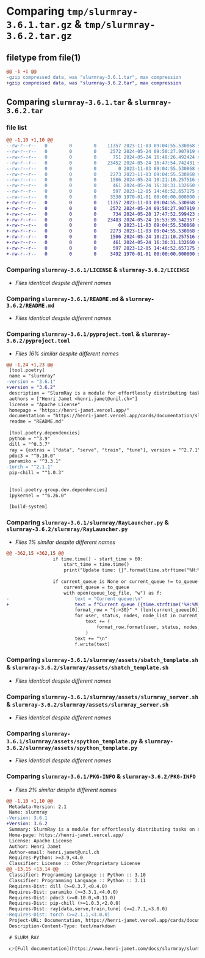 # Comparing `tmp/slurmray-3.6.1.tar.gz` & `tmp/slurmray-3.6.2.tar.gz`

## filetype from file(1)

```diff
@@ -1 +1 @@
-gzip compressed data, was "slurmray-3.6.1.tar", max compression
+gzip compressed data, was "slurmray-3.6.2.tar", max compression
```

## Comparing `slurmray-3.6.1.tar` & `slurmray-3.6.2.tar`

### file list

```diff
@@ -1,10 +1,10 @@
--rw-r--r--   0        0        0    11357 2023-11-03 09:04:55.530868 slurmray-3.6.1/LICENSE
--rw-r--r--   0        0        0     2572 2024-05-24 09:50:27.907919 slurmray-3.6.1/README.md
--rw-r--r--   0        0        0      751 2024-05-24 16:48:26.492424 slurmray-3.6.1/pyproject.toml
--rw-r--r--   0        0        0    23452 2024-05-24 16:47:54.742431 slurmray-3.6.1/slurmray/RayLauncher.py
--rw-r--r--   0        0        0        0 2023-11-03 09:04:55.530868 slurmray-3.6.1/slurmray/__init__.py
--rw-r--r--   0        0        0     2273 2023-11-03 09:04:55.530868 slurmray-3.6.1/slurmray/assets/sbatch_template.sh
--rw-r--r--   0        0        0     1506 2024-05-24 10:21:10.257516 slurmray-3.6.1/slurmray/assets/slurmray_server.sh
--rw-r--r--   0        0        0      461 2024-05-24 16:30:31.132660 slurmray-3.6.1/slurmray/assets/slurmray_server_template.py
--rw-r--r--   0        0        0      597 2023-12-05 14:46:52.657175 slurmray-3.6.1/slurmray/assets/spython_template.py
--rw-r--r--   0        0        0     3530 1970-01-01 00:00:00.000000 slurmray-3.6.1/PKG-INFO
+-rw-r--r--   0        0        0    11357 2023-11-03 09:04:55.530868 slurmray-3.6.2/LICENSE
+-rw-r--r--   0        0        0     2572 2024-05-24 09:50:27.907919 slurmray-3.6.2/README.md
+-rw-r--r--   0        0        0      734 2024-05-28 17:47:52.599423 slurmray-3.6.2/pyproject.toml
+-rw-r--r--   0        0        0    23483 2024-05-24 16:53:39.542357 slurmray-3.6.2/slurmray/RayLauncher.py
+-rw-r--r--   0        0        0        0 2023-11-03 09:04:55.530868 slurmray-3.6.2/slurmray/__init__.py
+-rw-r--r--   0        0        0     2273 2023-11-03 09:04:55.530868 slurmray-3.6.2/slurmray/assets/sbatch_template.sh
+-rw-r--r--   0        0        0     1506 2024-05-24 10:21:10.257516 slurmray-3.6.2/slurmray/assets/slurmray_server.sh
+-rw-r--r--   0        0        0      461 2024-05-24 16:30:31.132660 slurmray-3.6.2/slurmray/assets/slurmray_server_template.py
+-rw-r--r--   0        0        0      597 2023-12-05 14:46:52.657175 slurmray-3.6.2/slurmray/assets/spython_template.py
+-rw-r--r--   0        0        0     3492 1970-01-01 00:00:00.000000 slurmray-3.6.2/PKG-INFO
```

### Comparing `slurmray-3.6.1/LICENSE` & `slurmray-3.6.2/LICENSE`

 * *Files identical despite different names*

### Comparing `slurmray-3.6.1/README.md` & `slurmray-3.6.2/README.md`

 * *Files identical despite different names*

### Comparing `slurmray-3.6.1/pyproject.toml` & `slurmray-3.6.2/pyproject.toml`

 * *Files 16% similar despite different names*

```diff
@@ -1,24 +1,23 @@
 [tool.poetry]
 name = "slurmray"
-version = "3.6.1"
+version = "3.6.2"
 description = "SlurmRay is a module for effortlessly distributing tasks on a Slurm cluster using the Ray library. "
 authors = ["Henri Jamet <henri.jamet@unil.ch>"]
 license = "Apache License"
 homepage = "https://henri-jamet.vercel.app/"
 documentation = "https://henri-jamet.vercel.app/cards/documentation/slurm-ray/slurm-ray/"
 readme = "README.md"
 
 [tool.poetry.dependencies]
 python = "^3.9"
 dill = "^0.3.7"
 ray = {extras = ["data", "serve", "train", "tune"], version = "^2.7.1"}
 pdoc3 = "^0.10.0"
 paramiko = "^3.3.1"
-torch = "^2.1.1"
 pip-chill = "^1.0.3"
 
 
 [tool.poetry.group.dev.dependencies]
 ipykernel = "^6.26.0"
 
 [build-system]
```

### Comparing `slurmray-3.6.1/slurmray/RayLauncher.py` & `slurmray-3.6.2/slurmray/RayLauncher.py`

 * *Files 1% similar despite different names*

```diff
@@ -362,15 +362,15 @@
                 if time.time() - start_time > 60:
                     start_time = time.time()
                     print("Update time: {}".format(time.strftime("%H:%M:%S")))
 
                 if current_queue is None or current_queue != to_queue:
                     current_queue = to_queue
                     with open(queue_log_file, "w") as f:
-                        text = "Current queue:\n"
+                        text = f"Current queue ({time.strftime('%H:%M:%S')}):\n"
                         format_row = "{:>30}" * (len(current_queue[0]))
                         for user, status, nodes, node_list in current_queue:
                             text += (
                                 format_row.format(user, status, nodes, node_list) + "\n"
                             )
                         text += "\n"
                         f.write(text)
```

### Comparing `slurmray-3.6.1/slurmray/assets/sbatch_template.sh` & `slurmray-3.6.2/slurmray/assets/sbatch_template.sh`

 * *Files identical despite different names*

### Comparing `slurmray-3.6.1/slurmray/assets/slurmray_server.sh` & `slurmray-3.6.2/slurmray/assets/slurmray_server.sh`

 * *Files identical despite different names*

### Comparing `slurmray-3.6.1/slurmray/assets/spython_template.py` & `slurmray-3.6.2/slurmray/assets/spython_template.py`

 * *Files identical despite different names*

### Comparing `slurmray-3.6.1/PKG-INFO` & `slurmray-3.6.2/PKG-INFO`

 * *Files 2% similar despite different names*

```diff
@@ -1,10 +1,10 @@
 Metadata-Version: 2.1
 Name: slurmray
-Version: 3.6.1
+Version: 3.6.2
 Summary: SlurmRay is a module for effortlessly distributing tasks on a Slurm cluster using the Ray library. 
 Home-page: https://henri-jamet.vercel.app/
 License: Apache License
 Author: Henri Jamet
 Author-email: henri.jamet@unil.ch
 Requires-Python: >=3.9,<4.0
 Classifier: License :: Other/Proprietary License
@@ -13,15 +13,14 @@
 Classifier: Programming Language :: Python :: 3.10
 Classifier: Programming Language :: Python :: 3.11
 Requires-Dist: dill (>=0.3.7,<0.4.0)
 Requires-Dist: paramiko (>=3.3.1,<4.0.0)
 Requires-Dist: pdoc3 (>=0.10.0,<0.11.0)
 Requires-Dist: pip-chill (>=1.0.3,<2.0.0)
 Requires-Dist: ray[data,serve,train,tune] (>=2.7.1,<3.0.0)
-Requires-Dist: torch (>=2.1.1,<3.0.0)
 Project-URL: Documentation, https://henri-jamet.vercel.app/cards/documentation/slurm-ray/slurm-ray/
 Description-Content-Type: text/markdown
 
 # SLURM_RAY
 
 👉[Full documentation](https://www.henri-jamet.com/docs/slurmray/slurm-ray/)
```

